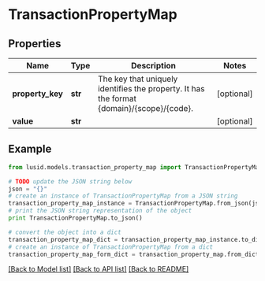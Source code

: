 # TransactionPropertyMap


## Properties
Name | Type | Description | Notes
------------ | ------------- | ------------- | -------------
**property_key** | **str** | The key that uniquely identifies the property. It has the format {domain}/{scope}/{code}. | [optional] 
**value** | **str** |  | [optional] 

## Example

```python
from lusid.models.transaction_property_map import TransactionPropertyMap

# TODO update the JSON string below
json = "{}"
# create an instance of TransactionPropertyMap from a JSON string
transaction_property_map_instance = TransactionPropertyMap.from_json(json)
# print the JSON string representation of the object
print TransactionPropertyMap.to_json()

# convert the object into a dict
transaction_property_map_dict = transaction_property_map_instance.to_dict()
# create an instance of TransactionPropertyMap from a dict
transaction_property_map_form_dict = transaction_property_map.from_dict(transaction_property_map_dict)
```
[[Back to Model list]](../README.md#documentation-for-models) [[Back to API list]](../README.md#documentation-for-api-endpoints) [[Back to README]](../README.md)


